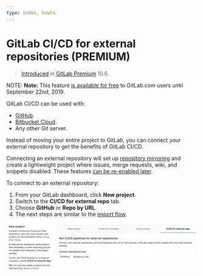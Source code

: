 ```yaml
---
type: index, howto
---
```


# GitLab CI/CD for external repositories **(PREMIUM)**

>[Introduced][ee-4642] in [GitLab Premium][eep] 10.6.

NOTE: **Note:**
This feature [is available for free](https://about.gitlab.com/2019/03/21/six-more-months-ci-cd-github/) to
GitLab.com users until September 22nd, 2019.

GitLab CI/CD can be used with:

- [GitHub](github_integration.md).
- [Bitbucket Cloud](bitbucket_integration.md).
- Any other Git server.

Instead of moving your entire project to GitLab, you can connect your
external repository to get the benefits of GitLab CI/CD.

Connecting an external repository will set up [repository mirroring][mirroring]
and create a lightweight project where issues, merge requests, wiki, and
snippets disabled. These features
[can be re-enabled later][settings].

To connect to an external repository:

1. From your GitLab dashboard, click **New project**.
1. Switch to the **CI/CD for external repo** tab.
1. Choose **GitHub** or **Repo by URL**.
1. The next steps are similar to the [import flow](../../user/project/import/index.md).

![CI/CD for external repository project creation](img/ci_cd_for_external_repo.png)

[ee-4642]: https://gitlab.com/gitlab-org/gitlab-ee/merge_requests/4642
[eep]: https://about.gitlab.com/pricing/
[mirroring]: ../../workflow/repository_mirroring.md
[settings]: ../../user/project/settings/index.md#sharing-and-permissions

